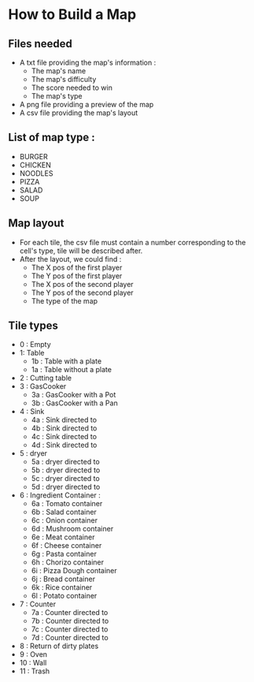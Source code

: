 # How to Build a Map
## Files needed
- A txt file providing the map's information :
  - The map's name
  - The map's difficulty
  - The score needed to win
  - The map's type
- A png file providing a preview of the map
- A csv file providing the map's layout

## List of map type :
- BURGER
- CHICKEN
- NOODLES
- PIZZA
- SALAD
- SOUP

## Map layout
- For each tile, the csv file must contain a number corresponding to the cell's 
type, tile will be described after.
- After the layout, we could find : 
  - The X pos of the first player
  - The Y pos of the first player
  - The X pos of the second player
  - The Y pos of the second player
  - The type of the map

## Tile types
- 0 : Empty
- 1: Table
  - 1b : Table with a plate
  - 1a : Table without a plate
- 2 : Cutting table
- 3 : GasCooker
  - 3a : GasCooker with a Pot
  - 3b : GasCooker with a Pan
- 4 : Sink
  - 4a : Sink directed to 
  - 4b : Sink directed to
  - 4c : Sink directed to
  - 4d : Sink directed to
- 5 : dryer
  - 5a : dryer directed to
  - 5b : dryer directed to
  - 5c : dryer directed to
  - 5d : dryer directed to
- 6 : Ingredient Container :
    - 6a : Tomato container
    - 6b : Salad container
    - 6c : Onion container
    - 6d : Mushroom container
    - 6e : Meat container
    - 6f : Cheese container
    - 6g : Pasta container
    - 6h : Chorizo container
    - 6i : Pizza Dough container
    - 6j : Bread container
    - 6k : Rice container
    - 6l : Potato container
- 7 : Counter
  - 7a : Counter directed to
  - 7b : Counter directed to
  - 7c : Counter directed to
  - 7d : Counter directed to
- 8 : Return of dirty plates
- 9 : Oven
- 10 : Wall
- 11 : Trash
